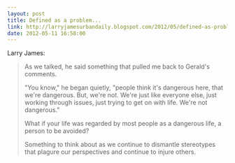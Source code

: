 ```yaml
---
layout: post
title: Defined as a problem...
link: http://larryjamesurbandaily.blogspot.com/2012/05/defined-as-problem.html
date: 2012-05-11 16:58:00
---
```


Larry James:
> As we talked, he said something that pulled me back to Gerald's
> comments.
>
> "You know," he began quietly, "people think it's dangerous here, that
> we're dangerous. But, we're not. We're just like everyone else, just
> working through issues, just trying to get on with life. We're not
> dangerous."
>
> What if your life was regarded by most people as a dangerous life, a
> person to be avoided?
>
> Something to think about as we continue to dismantle stereotypes that
> plagure our perspectives and continue to injure others.
